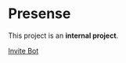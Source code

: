 # Presense
This project is an **internal project**.

[Invite Bot](https://discord.com/oauth2/authorize?client_id=886192578767249478&scope=bot&permissions=268520528)
